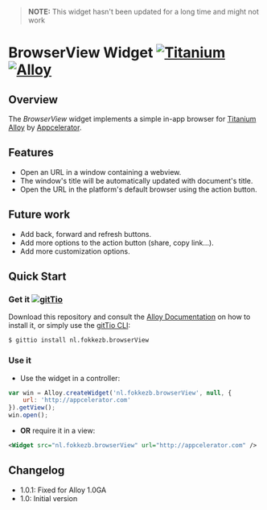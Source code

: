 > **NOTE:** This widget hasn't been updated for a long time and might not work

# BrowserView Widget [![Titanium](http://www-static.appcelerator.com/badges/titanium-git-badge-sq.png)](http://www.appcelerator.com/titanium/) [![Alloy](http://www-static.appcelerator.com/badges/alloy-git-badge-sq.png)](http://www.appcelerator.com/alloy/)

## Overview
The *BrowserView* widget implements a simple in-app browser for [Titanium](http://www.appcelerator.com/platform) [Alloy](http://projects.appcelerator.com/alloy/docs/Alloy-bootstrap/index.html) by [Appcelerator](http://www.appcelerator.com).

## Features
* Open an URL in a window containing a webview.
* The window's title will be automatically updated with document's title.
* Open the URL in the platform's default browser using the action button.

## Future work
* Add back, forward and refresh buttons.
* Add more options to the action button (share, copy link…).
* Add more customization options.

## Quick Start

### Get it [![gitTio](http://gitt.io/badge.png)](http://gitt.io/component/nl.fokkezb.browserView)
Download this repository and consult the [Alloy Documentation](http://docs.appcelerator.com/titanium/latest/#!/guide/Alloy_XML_Markup-section-35621528_AlloyXMLMarkup-ImportingWidgets) on how to install it, or simply use the [gitTio CLI](http://gitt.io/cli):

`$ gittio install nl.fokkezb.browserView`

### Use it

* Use the widget in a controller:

```javascript
var win = Alloy.createWidget('nl.fokkezb.browserView', null, {
	url: 'http://appcelerator.com'
}).getView();
win.open();
```

* **OR** require it in a view:

```xml
<Widget src="nl.fokkezb.browserView" url="http://appcelerator.com" />
```

## Changelog
* 1.0.1: Fixed for Alloy 1.0GA
* 1.0: Initial version
